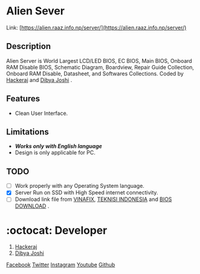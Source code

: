 # Alien Sever

Link: [https://alien.raaz.info.np/server/](https://alien.raaz.info.np/server/)
 
## Description
Alien Server is World Largest LCD/LED BIOS, EC BIOS, Main BIOS, Onboard RAM Disable BIOS, Schematic Diagram, Boardview, Repair Guide Collection, Onboard RAM Disable, Datasheet, and Softwares Collections. Coded by [Hackeraj](https://www.facebook.com/Hackeraj/) and [Dibya Joshi](https://www.facebook.com/dibya.joshi.99) .

## Features
- Clean User Interface.

## Limitations
- ***Works only with English language***
- Design is only applicable for PC.

## TODO
* [ ] Work properly with any Operating System language.
* [x] Server Run on SSD with High Speed internet connectivity.
* [ ] Download link file from [VINAFIX](https://vinafix.com/), [TEKNISI INDONESIA](https://teknisi-indonesia.com/) and [BIOS DOWNLOAD](https://www.bios-downloads.com/) .

# :octocat: Developer
1. [Hackeraj](https://www.facebook.com/HackerajOfficial/)
2. [Dibya Joshi](https://www.facebook.com/dibya.joshi.99)



[Facebook](https://www.facebook.com/HackerajOfficial/)
[Twitter](https://twitter.com/Hackeraj_np/)
[Instagram](https://www.instagram.com/hackeraj/)
[Youtube](https://www.youtube.com/Hackeraj/)
[Github](https://www.github.com/HackerajOfficial/)

